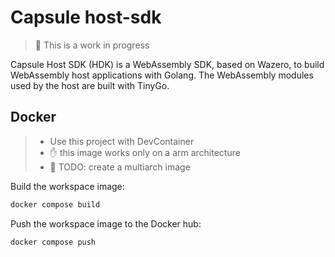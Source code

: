 # Capsule host-sdk
> 🚧 This is a work in progress

Capsule Host SDK (HDK) is a WebAssembly SDK, based on Wazero, to build WebAssembly host applications with Golang. The WebAssembly modules used by the host are built with TinyGo.


## Docker 
> - Use this project with DevContainer
> - ✋ this image works only on a arm architecture
> - 🚧 TODO: create a multiarch image

Build the workspace image:
```bash
docker compose build
```

Push the workspace image to the Docker hub:
```bash
docker compose push
```
